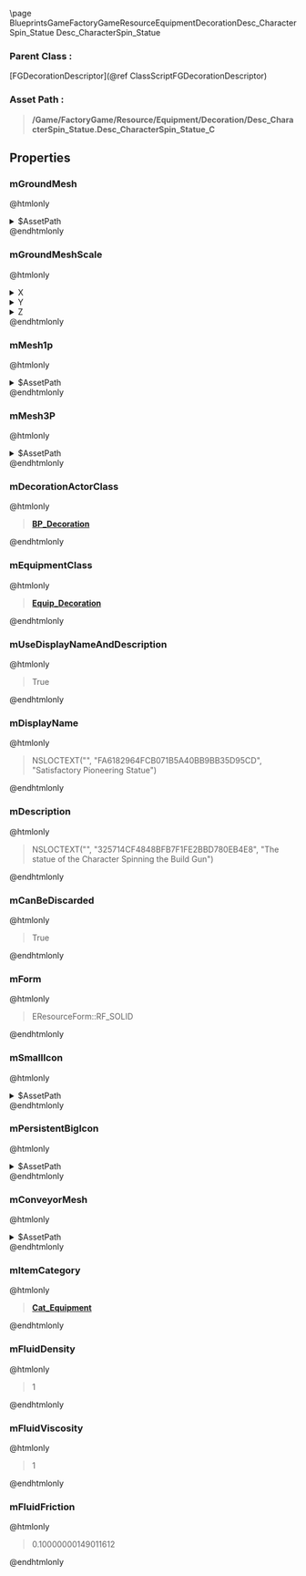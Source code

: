 \page BlueprintsGameFactoryGameResourceEquipmentDecorationDesc_CharacterSpin_Statue Desc_CharacterSpin_Statue
### Parent Class :
[FGDecorationDescriptor](@ref ClassScriptFGDecorationDescriptor)
### Asset Path :
<b><blockquote>/Game/FactoryGame/Resource/Equipment/Decoration/Desc_CharacterSpin_Statue.Desc_CharacterSpin_Statue_C</blockquote></b>
## Properties

### mGroundMesh
@htmlonly
<details>
 <summary>$AssetPath</summary>
<b><a href="_blueprints_game_factory_game_buildable_building_decor_statues_s_m__character_spin__statue.html"><blockquote>SM_CharacterSpin_Statue</blockquote></a></b>
</details>
@endhtmlonly

### mGroundMeshScale
@htmlonly
<details>
 <summary>X</summary>
<blockquote>4</blockquote>
</details>
<details>
 <summary>Y</summary>
<blockquote>4</blockquote>
</details>
<details>
 <summary>Z</summary>
<blockquote>4</blockquote>
</details>
@endhtmlonly

### mMesh1p
@htmlonly
<details>
 <summary>$AssetPath</summary>
<b><a href="_blueprints_game_factory_game_buildable_building_decor_statues_s_m__character_spin__statue.html"><blockquote>SM_CharacterSpin_Statue</blockquote></a></b>
</details>
@endhtmlonly

### mMesh3P
@htmlonly
<details>
 <summary>$AssetPath</summary>
<b><a href="_blueprints_game_factory_game_buildable_building_decor_statues_s_m__character_clap__statue.html"><blockquote>SM_CharacterClap_Statue</blockquote></a></b>
</details>
@endhtmlonly

### mDecorationActorClass
@htmlonly
<b><a href="_blueprints_game_factory_game_equipment_decoration_b_p__decoration.html"><blockquote>BP_Decoration</blockquote></a></b>
@endhtmlonly

### mEquipmentClass
@htmlonly
<b><a href="_blueprints_game_factory_game_equipment_decoration_equip__decoration.html"><blockquote>Equip_Decoration</blockquote></a></b>
@endhtmlonly

### mUseDisplayNameAndDescription
@htmlonly
<blockquote>True</blockquote>
@endhtmlonly

### mDisplayName
@htmlonly
<blockquote>NSLOCTEXT("", "FA6182964FCB071B5A40BB9BB35D95CD", "Satisfactory Pioneering Statue")</blockquote>
@endhtmlonly

### mDescription
@htmlonly
<blockquote>NSLOCTEXT("", "325714CF4848BFB7F1FE2BBD780EB4E8", "The statue of the Character Spinning the Build Gun")</blockquote>
@endhtmlonly

### mCanBeDiscarded
@htmlonly
<blockquote>True</blockquote>
@endhtmlonly

### mForm
@htmlonly
<blockquote>EResourceForm::RF_SOLID</blockquote>
@endhtmlonly

### mSmallIcon
@htmlonly
<details>
 <summary>$AssetPath</summary>
<b><a href="_blueprints_game_factory_game_buildable_building_decor_statues_u_i_award__statue__character__gold_64.html"><blockquote>Award_Statue_Character_Gold_64</blockquote></a></b>
</details>
@endhtmlonly

### mPersistentBigIcon
@htmlonly
<details>
 <summary>$AssetPath</summary>
<b><a href="_blueprints_game_factory_game_buildable_building_decor_statues_u_i_award__statue__character__gold_256.html"><blockquote>Award_Statue_Character_Gold_256</blockquote></a></b>
</details>
@endhtmlonly

### mConveyorMesh
@htmlonly
<details>
 <summary>$AssetPath</summary>
<b><a href="_blueprints_game_factory_game_buildable_building_decor_statues_s_m__character_spin__statue.html"><blockquote>SM_CharacterSpin_Statue</blockquote></a></b>
</details>
@endhtmlonly

### mItemCategory
@htmlonly
<b><a href="_blueprints_game_factory_game_resource_item_categories_cat__equipment.html"><blockquote>Cat_Equipment</blockquote></a></b>
@endhtmlonly

### mFluidDensity
@htmlonly
<blockquote>1</blockquote>
@endhtmlonly

### mFluidViscosity
@htmlonly
<blockquote>1</blockquote>
@endhtmlonly

### mFluidFriction
@htmlonly
<blockquote>0.10000000149011612</blockquote>
@endhtmlonly

